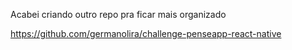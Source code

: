 Acabei criando outro repo pra ficar mais organizado

https://github.com/germanolira/challenge-penseapp-react-native